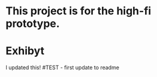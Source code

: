 # This project is for the high-fi prototype.
# Exhibyt
I updated this!
#TEST - first update to readme
